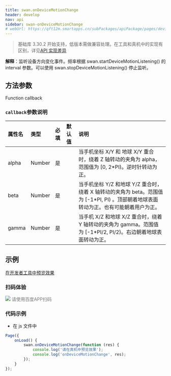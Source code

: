 ```yaml
---
title: swan.onDeviceMotionChange
header: develop
nav: api
sidebar: swan-onDeviceMotionChange
# webUrl: https://qft12m.smartapps.cn/subPackages/apiPackage/pages/deviceMotion/deviceMotion
---
```



 

> 基础库 3.30.2 开始支持，低版本需做兼容处理。在工具和真机中的实现有区别，详见[API 实现差异](https://smartapp.baidu.com/docs/develop/devtools/diff/)

**解释**：监听设备方向变化事件。频率根据 swan.startDeviceMotionListening() 的 interval 参数。可以使用 swan.stopDeviceMotionListening() 停止监听。

 
## 方法参数 

Function callback

### `callback`参数说明  

|属性名 |类型  |必填 | 默认值 |说明|
|:---- |:---- |:---- |:----|:----|
|alpha |Number |是| |当手机坐标 X/Y 和 地球 X/Y 重合时，绕着 Z 轴转动的夹角为 alpha，范围值为 [0, 2*PI)。逆时针转动为正。|
|beta |Number |是| |当手机坐标 Y/Z 和地球 Y/Z 重合时，绕着 X 轴转动的夹角为 beta。范围值为 [-1*PI, PI) 。顶部朝着地球表面转动为正。也有可能朝着用户为正。|
|gamma |Number |是| |当手机 X/Z 和地球 X/Z 重合时，绕着 Y 轴转动的夹角为 gamma。范围值为 [-1*PI/2, PI/2)。右边朝着地球表面转动为正。|

## 示例

<a href="swanide://fragment/23ea056d902c300fbb5fa59b7dcd2ef31569483021022" title="在开发者工具中预览效果" target="_self">在开发者工具中预览效果</a>

### 扫码体验

<div class='scan-code-container'>
    <img src="https://b.bdstatic.com/miniapp/assets/images/doc_demo/fragment_deviceMotion.png" class="demo-qrcode-image" />
    <font color=#777 12px>请使用百度APP扫码</font>
</div>

 

###  代码示例 




* 在 js 文件中

```js
Page({
    onLoad() {
        swan.onDeviceMotionChange(function (res) {
            console.log('请在真机中预览效果');
            console.log('onDeviceMotionChange', res);
        });
    }
});
```

